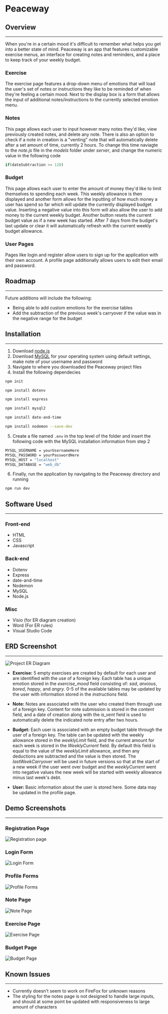 # Peaceway

## Overview
---
When you're in a certain mood it's difficult to remember what helps you get into a better state of mind. Peaceway is an app that features customizable exercise menus, an interface for creating notes and reminders, and a place to keep track of your weekly budget.

### Exercise
The exercise page features a drop-down menu of emotions that will load the user's set of notes or instructions they like to be reminded of when they're feeling a certain mood. Next to the display box is a form that allows the input of additional notes/instructions to the currently selected emotion menu.

### Notes
This page allows each user to input however many notes they'd like, view previously created notes, and delete any note. There is also an option to check if a note in creation is a "venting" note that will automatically delete after a set amount of time, currently 2 hours. To change this time naviagte to the *note.js* file in the *models* folder
under *server*, and change the numeric value in the following code
```js
if(dateSubtraction >= 120)
```

### Budget
This page allows each user to enter the amount of money they'd like to limit themselves to spending each week. This weekly allowance is then displayed and another form allows for the inputting of how much money a user has spend so far which will update the currently displayed budget value. Inserting a negative value into this form will also allow the user to add money to the current weekly budget. Another button resets the current budget value as if a new week has started. After 7 days from the budget's last update or clear it will automatically refresh with the current weekly budget allowance.

### User Pages

Pages like login and register allow users to sign up for the application with their own account. A profile page additionally allows users to edit their email and password.

## Roadmap
---
Future additions will include the following:
* Being able to add custom emotions for the exercise tables
* Add the subtraction of the previous week's carryover if the value was in the negative range for the budget

## Installation
---
1. Download [node.js](https://nodejs.org/en/) 
2. Download [MySQL](https://dev.mysql.com/downloads/mysql/) for your operating system using default settings, make note of your username and password
3. Navigate to where you downloaded the Peaceway project files
4. Install the following dependecies
```bash
npm init
```
```bash
npm install dotenv
```
```bash
npm install express
```
```bash
npm install mysql2
```
```bash
npm install date-and-time
```
```bash
npm install nodemon --save-dev
```
5. Create a file named `.env` in the top level of the folder and insert the following code with the MySQL installation information from step 2
```bash
MYSQL_USERNAME = yourUsernameHere
MYSQL_PASSWORD = yourPasswordHere
MYSQL_HOST = "localhost"
MYSQL_DATABASE = "web_db"
```
6. Finally, run the application by navigating to the Peaceway directory and running
```bash
npm run dev
```

## Software Used
---
### Front-end
* HTML
* CSS
* Javascript

### Back-end
* Dotenv
* Express
* date-and-time
* Nodemon
* MySQL
* Node.js


### Misc
* Visio (for ER diagram creation)
* Word (For ER rules)
* Visual Studio Code

## ERD Screenshot
---
![Project ER Diagram](https://i.ibb.co/3r6Jv31/databaseschgema.jpg)
* **Exercise:** 5 empty exercises are created by default for each user and are identified with the use of a foreign key. Each table has a unique emotion stored in the *exercise_mood* field consisting of: *sad*, *anxious*, *bored*, *happy*, and *angry*. 0-5 of the available tables may be updated by the user with information stored in the *instructions* field.

* **Note:** Notes are associated with the user who created them through use of a foreign key. Content for note submission is stored in the *content* field, and a date of creation along with the *is_vent* field is used to automatically delete the indicated note entry after two hours.

* **Budget:** Each user is associated with an empty budget table through the user of a foreign key. The table can be updated with the weekly allowance stored in the *weeklyLimit* field, and the current amount for each week is stored in the *WeeklyCurrent* field. By default this field is equal to the value of the *weeklyLimit* allowance, and then any deductions are subtracted and the value is then stored. The *lastWeekCarryover* will be used in future versions so that at the start of a new week if the user went over budget and the *weeklyCurrent* went into negative values the new week will be started with weekly allowance minus last week's debt.

* **User:** Basic information about the user is stored here. Some data may be updated in the profile page.

## Demo Screenshots
---
### Registration Page
![Registration page](https://i.ibb.co/dB4x8Zk/registration.jpg)

### Login Form
![Login Form](https://i.ibb.co/sKbd1qL/login.jpg)

### Profile Forms
![Profile Forms](https://i.ibb.co/GnV1q1d/profile.jpg)

### Note Page
![Note Page](https://i.ibb.co/mF33s9S/notes.jpg)

### Exercise Page
![Exercise Page](https://i.ibb.co/Bs9FGwX/exercise.jpg)

### Budget Page
![Budget Page](https://i.ibb.co/1v68kXJ/budget.jpg)

## Known Issues
---
* Currently doesn't seem to work on FireFox for unknown reasons
* The styling for the notes page is not designed to handle large inputs, and should at some point be updated with responsiveness to large amount of characters